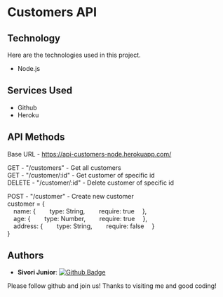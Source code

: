 # Customers API
 
## Technology 
 
Here are the technologies used in this project.
 
* Node.js
 
 
## Services Used
 
* Github
* Heroku
 

## API Methods
 
Base URL - https://api-customers-node.herokuapp.com/

GET - "/customers" - Get all customers<br>
GET - "/customer/:id" - Get customer of specific id<br>
DELETE - "/customer/:id" - Delete customer of specific id<br>

POST - "/customer" - Create new customer<br>
customer = {<br>
&emsp;name: {
&emsp;&emsp;type: String,
&emsp;&emsp;require: true
&emsp;},<br>
&emsp;age: {
&emsp;&emsp;type: Number,
&emsp;&emsp;require: true
&emsp;},<br>
&emsp;address: {
&emsp;&emsp;type: String,
&emsp;&emsp;require: false
&emsp;}<br>
}
 
 
## Authors
 
* **Sivori Junior**: [![Github Badge](https://img.shields.io/badge/-Github-000?style=flat-square&logo=Github&logoColor=white&link=https://github.com/sivorijr)](https://github.com/sivorijr)
 
 
Please follow github and join us!
Thanks to visiting me and good coding!
